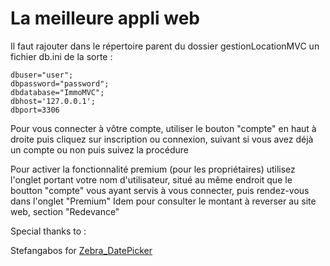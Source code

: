 # La meilleure appli web

Il faut rajouter dans le répertoire parent du dossier gestionLocationMVC un fichier db.ini de la sorte :

```
dbuser="user";
dbpassword="password";
dbdatabase="ImmoMVC";
dbhost='127.0.0.1';
dbport=3306
```

Pour vous connecter à vôtre compte, utiliser le bouton "compte" en haut à droite puis cliquez sur inscription ou connexion, suivant si vous avez déjà un compte ou non puis suivez la procédure



Pour activer la fonctionnalité premium (pour les propriétaires) utilisez l'onglet portant votre nom d'utilisateur, situé au même endroit que le boutton "compte" vous ayant servis à vous connecter, puis rendez-vous dans l'onglet "Premium"
Idem pour consulter le montant à reverser au site web, section "Redevance"








Special thanks to :

Stefangabos for [Zebra_DatePicker](https://github.com/stefangabos/Zebra_Datepicker)
